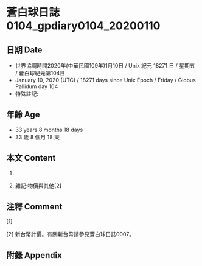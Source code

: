 # 蒼白球日誌0104_gpdiary0104_20200110 #

## 日期 Date ##

* 世界協調時間2020年(中華民國109年)1月10日 / Unix 紀元 18271 日 / 星期五 / 蒼白球紀元第104日
* January 10, 2020 (UTC) / 18271 days since Unix Epoch / Friday / Globus Pallidum day 104
* 特殊註記:

## 年齡 Age ##

* 33 years 8 months 18 days
* 33 歲 8 個月 18 天

## 本文 Content ##

1. 

    
2. 雜記:物價與其他[2]

    

## 注釋 Comment ##

[1] 


[2] 新台幣計價。有關新台幣請參見蒼白球日誌0007。



## 附錄 Appendix ##

